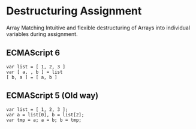 # Destructuring Assignment

Array Matching
Intuitive and flexible destructuring of Arrays into individual variables during assignment.

## ECMAScript 6

```
var list = [ 1, 2, 3 ]
var [ a, , b ] = list
[ b, a ] = [ a, b ]
```
## ECMAScript 5 (Old way)

```
var list = [ 1, 2, 3 ];
var a = list[0], b = list[2];
var tmp = a; a = b; b = tmp;
```